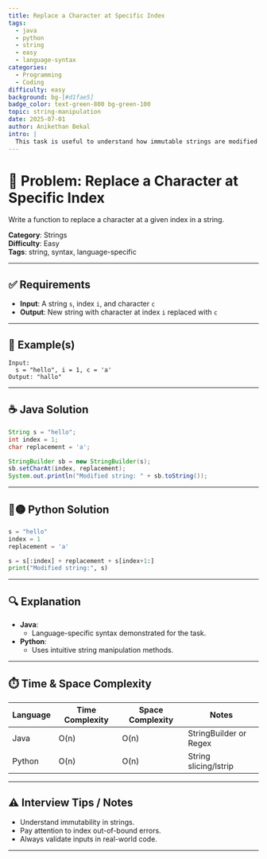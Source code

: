 ```yaml
---
title: Replace a Character at Specific Index
tags:
  - java
  - python
  - string
  - easy
  - language-syntax
categories:
  - Programming
  - Coding
difficulty: easy
background: bg-[#d1fae5]
badge_color: text-green-800 bg-green-100
topic: string-manipulation
date: 2025-07-01
author: Anikethan Bekal
intro: |
  This task is useful to understand how immutable strings are modified in Java and Python.
---
```


# 🧠 Problem: Replace a Character at Specific Index

Write a function to replace a character at a given index in a string.

**Category**: Strings  
**Difficulty**: Easy  
**Tags**: string, syntax, language-specific

---

## ✅ Requirements

- **Input**: A string `s`, index `i`, and character `c`
- **Output**: New string with character at index `i` replaced with `c`

---

## 🧪 Example(s)

```text
Input:
  s = "hello", i = 1, c = 'a'
Output: "hallo"
```

---

## ☕ Java Solution

```java
String s = "hello";
int index = 1;
char replacement = 'a';

StringBuilder sb = new StringBuilder(s);
sb.setCharAt(index, replacement);
System.out.println("Modified string: " + sb.toString());
```

---

## 🔵🟡 Python Solution

```python
s = "hello"
index = 1
replacement = 'a'

s = s[:index] + replacement + s[index+1:]
print("Modified string:", s)
```

---

## 🔍 Explanation

- **Java**:
  - Language-specific syntax demonstrated for the task.
- **Python**:
  - Uses intuitive string manipulation methods.

---

## ⏱️ Time & Space Complexity

| Language | Time Complexity | Space Complexity | Notes                    |
|----------|-----------------|------------------|--------------------------|
| Java     | O(n)            | O(n)             | StringBuilder or Regex   |
| Python   | O(n)            | O(n)             | String slicing/lstrip    |

---

## ⚠️ Interview Tips / Notes

- Understand immutability in strings.
- Pay attention to index out-of-bound errors.
- Always validate inputs in real-world code.

---
